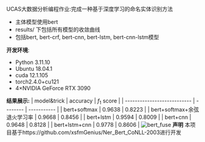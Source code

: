 UCAS大数据分析编程作业:完成一种基于深度学习的命名实体识别方法
- 主体模型使用bert
- results/ 下包括所有模型的收敛曲线
- 包括bert, bert-crf, bert-cnn, bert-lstm, bert-cnn-lstm模型

**开发环境**:
- Python 3.11.10
- Ubuntu 18.04.1
- cuda 12.1.105
- torch2.4.0+cu121
- 4$\times$NVIDIA GeForce RTX 3090

**结果展示:**
| model&trick                 | accuracy | $f_1$ score |
| --------------------------- | -------- | ----------- |
| bert+softmax                | 0.9638   | 0.8223      |
| bert+softmax+余弦退火学习率 | 0.9668   | 0.8456      |
| bert+lstm                   | 0.9594   | 0.8009      |
| bert+cnn                    | 0.9648   | 0.8128      |
| bert+lstm+cnn               | 0.9778   | 0.8606      |
![bert_fuse](https://gitee.com/meetzyj/typora-images/raw/master/imgs/20241107203411.png)
**声明**
本项目基于https://github.com/xsfmGenius/Ner_Bert_CoNLL-2003进行开发

